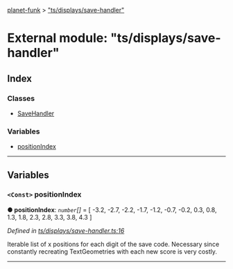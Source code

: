 [planet-funk](../README.md) > ["ts/displays/save-handler"](../modules/_ts_displays_save_handler_.md)

# External module: "ts/displays/save-handler"

## Index

### Classes

* [SaveHandler](../classes/_ts_displays_save_handler_.savehandler.md)

### Variables

* [positionIndex](_ts_displays_save_handler_.md#positionindex)

---

## Variables

<a id="positionindex"></a>

### `<Const>` positionIndex

**● positionIndex**: *`number`[]* =  [ -3.2, -2.7, -2.2, -1.7, -1.2, -0.7, -0.2, 0.3, 0.8, 1.3, 1.8, 2.3, 2.8, 3.3, 3.8, 4.3 ]

*Defined in [ts/displays/save-handler.ts:16](https://github.com/WilliamRADFunk/planet-funk/blob/0842c14/src/ts/displays/save-handler.ts#L16)*

Iterable list of x positions for each digit of the save code. Necessary since constantly recreating TextGeometries with each new score is very costly.

___

